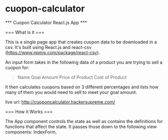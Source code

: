 # cuopon-calculator
*** Cuopon Calculator React.js App ***

=== What is it ===

This is a single page app that creates cuopon data to be downloaded in a csv. It's built using React.js and react-csv (https://www.npmjs.com/package/react-csv). 

An input form takes in the following data of a product you are trying to sell a cuopon for:
  >Name
  >Goal Amount
  >Price of Product
  >Cost of Product

It then calculates cuopons based on 3 different percentages and lists how many of them you would need to sell to meet your goal amount.

live url: http://cuoponcalculator.hackersupreme.com/


=== How it Works ===

The App component controls the state as well as contains the definitions for functions that affect the state. It passes those down to the following view components: IndexForm, 


